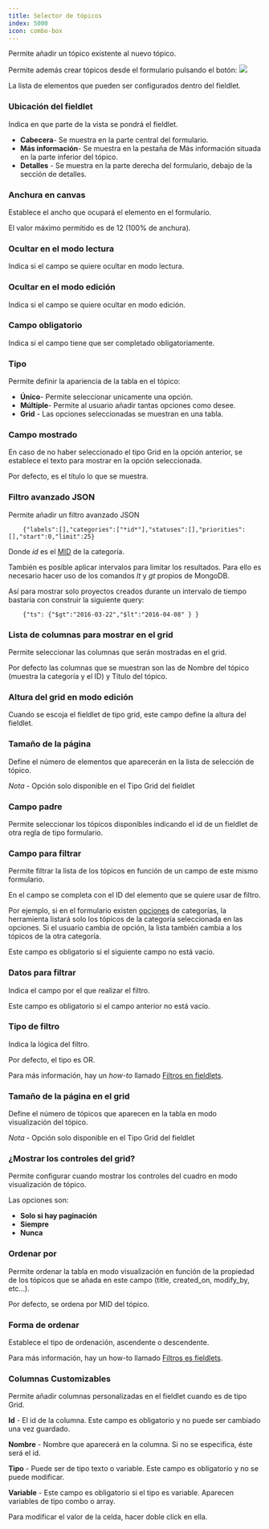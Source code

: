 ```yaml
---
title: Selector de tópicos
index: 5000
icon: combo-box
---
```


Permite añadir un tópico existente al nuevo tópico.

Permite además crear tópicos desde el formulario pulsando el botón: <img src="/static/images/icons/add.svg" />

La lista de elementos que pueden ser configurados dentro del fieldlet.


### Ubicación del fieldlet
Indica en que parte de la vista se pondrá el fieldlet.

- **Cabecera**- Se muestra en la parte central del formulario.
- **Más información**- Se muestra en la pestaña de Más información situada en la parte inferior del tópico.
- **Detalles** - Se muestra en la parte derecha del formulario, debajo de la sección de detalles.

### Anchura en canvas

Establece el ancho que ocupará el elemento en el formulario.

El valor máximo permitido es de 12 (100% de anchura).


### Ocultar en el modo lectura

Indica si el campo se quiere ocultar en modo lectura.


### Ocultar en el modo edición

Indica si el campo se quiere ocultar en modo edición.


### Campo obligatorio

Indica si el campo tiene que ser completado obligatoriamente.


### Tipo

Permite definir la apariencia de la tabla en el tópico:

- **Único**- Permite seleccionar unicamente una opción.
- **Múltiple**- Permite al usuario añadir tantas opciones como desee.
- **Grid** - Las opciones seleccionadas se muestran en una tabla.

### Campo mostrado

En caso de no haber seleccionado el tipo Grid en la opción anterior, se establece el texto para mostrar en la opción seleccionada.

Por defecto, es el título lo que se muestra.


### Filtro avanzado JSON

Permite añadir un filtro avanzado JSON


        {"labels":[],"categories":["*id*"],"statuses":[],"priorities":[],"start":0,"limit":25}

Donde *id* es el [MID](concepts/mid) de la categoría.

También es posible aplicar intervalos para limitar los resultados. Para ello es necesario hacer uso de los comandos *lt* y *gt* propios de MongoDB.

Así para mostrar solo proyectos creados durante un intervalo de tiempo bastaria con construir la siguiente query:

        {"ts": {"$gt":"2016-03-22","$lt":"2016-04-08" } }

### Lista de columnas para mostrar en el grid

Permite seleccionar las columnas que serán mostradas en el grid.

Por defecto las columnas que se muestran son las de Nombre del tópico (muestra la categoría y el ID) y Título del tópico.


### Altura del grid en modo edición

Cuando se escoja el fieldlet de tipo grid, este campo define la altura del fieldlet.


### Tamaño de la página

Define el número de elementos que aparecerán en la lista de selección de tópico.

*Nota* - Opción solo disponible en el Tipo Grid del fieldlet


### Campo padre

Permite seleccionar los tópicos disponibles indicando el id de un fieldlet de otra regla de tipo formulario.


### Campo para filtrar

Permite filtrar la lista de los tópicos en función de un campo de este mismo formulario.

En el campo se completa con el ID del elemento que se quiere usar de filtro.

Por ejemplo, si en el formulario existen [opciones](rules/palette/fieldlets/pills) de categorías, la herramienta listará solo los tópicos de la categoría seleccionada en las opciones. Si el usuario cambia de opción, la lista también cambia a los tópicos de la otra categoría.

Este campo es obligatorio si el siguiente campo no está vacío.

### Datos para filtrar

Indica el campo por el que realizar el filtro.

Este campo es obligatorio si el campo anterior no está vacío.

### Tipo de filtro

Indica la lógica del filtro.

Por defecto, el tipo es OR.

Para más información, hay un *how-to* llamado [Filtros en fieldlets](how-to/filter-fieldlet).


### Tamaño de la página en el grid

Define el número de tópicos que aparecen en la tabla en modo visualización del tópico.

*Nota* - Opción solo disponible en el Tipo Grid del fieldlet


### ¿Mostrar los controles del grid?

Permite configurar cuando mostrar los controles del cuadro en modo visualización de tópico.

Las opciones son:

- **Solo si hay paginación**
- **Siempre**
- **Nunca**

### Ordenar por

Permite ordenar la tabla en modo visualización en función de la propiedad de los tópicos que se añada en este campo (title, created_on, modify_by, etc...).

Por defecto, se ordena por MID del tópico.

### Forma de ordenar

Establece el tipo de ordenación, ascendente o descendente.

Para más información, hay un how-to llamado [Filtros es fieldlets](how-to/filter-fieldlet).

### Columnas Customizables

Permite añadir columnas personalizadas en el fieldlet cuando es de tipo Grid.

**Id** - El id de la columna. Este campo es obligatorio y no puede ser cambiado una vez guardado.

**Nombre** - Nombre que aparecerá en la columna. Si no se especifica, éste será el id.

**Tipo** - Puede ser de tipo texto o variable. Este campo es obligatorio y no se puede modificar.

**Variable** - Este campo es obligatorio si el tipo es variable. Aparecen variables de tipo combo o array.

Para modificar el valor de la celda, hacer doble click en ella.
